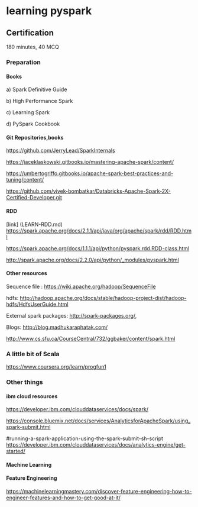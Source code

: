# learning pyspark

## Certification
180 minutes, 40 MCQ
### Preparation
#### Books
a) Spark Definitive Guide

b) High Performance Spark

c) Learning Spark

d) PySpark Cookbook

#### Git Repositories,books
https://github.com/JerryLead/SparkInternals

https://jaceklaskowski.gitbooks.io/mastering-apache-spark/content/

https://umbertogriffo.gitbooks.io/apache-spark-best-practices-and-tuning/content/

https://github.com/vivek-bombatkar/Databricks-Apache-Spark-2X-Certified-Developer.git

#### RDD

[link] (LEARN-RDD.md)
https://spark.apache.org/docs/2.1.1/api/java/org/apache/spark/rdd/RDD.html

https://spark.apache.org/docs/1.1.1/api/python/pyspark.rdd.RDD-class.html

http://spark.apache.org/docs/2.2.0/api/python/_modules/pyspark.html

#### Other resources

Sequence file : https://wiki.apache.org/hadoop/SequenceFile

hdfs: http://hadoop.apache.org/docs/stable/hadoop-project-dist/hadoop-hdfs/HdfsUserGuide.html

External spark packages:
http://spark-packages.org/,

Blogs:
http://blog.madhukaraphatak.com/

http://www.cs.sfu.ca/CourseCentral/732/ggbaker/content/spark.html


### A little bit of Scala

https://www.coursera.org/learn/progfun1


### Other things

#### ibm cloud resources
https://developer.ibm.com/clouddataservices/docs/spark/

https://console.bluemix.net/docs/services/AnalyticsforApacheSpark/using_spark-submit.html

#running-a-spark-application-using-the-spark-submit-sh-script
https://developer.ibm.com/clouddataservices/docs/analytics-engine/get-started/


#### Machine Learning

#### Feature Engineering

https://machinelearningmastery.com/discover-feature-engineering-how-to-engineer-features-and-how-to-get-good-at-it/
